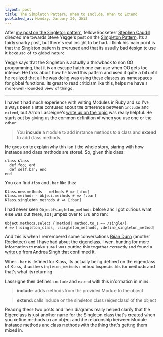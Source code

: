 ```yaml
---
layout: post
title: The Simpleton Pattern; When to Include, When to Extend
published_at: Monday, January 30, 2012
---
```


After [my post on the Singleton pattern](http://jonallured.com/2012/01/27/brown-on-the-singleton-in-ruby.html), fellow Rocketeer [Stephen Caudill](http://twitter.com/voxdolo) directed me towards Steve Yegge's post on the [Simpleton Pattern](https://sites.google.com/site/steveyegge2/singleton-considered-stupid). Its a fairly snarky post, but there's real insight to be had. I think his main point is that the Singleton pattern is overused and that its usually bad design to use it because of its global nature.

Yegge says that the Singleton is actually a throwback to non OO programming, that it is an escape hatch one can use when OO gets too intense. He talks about how he loved this pattern and used it quite a bit until he realized that all he was doing was using these classes as namespaces for global functions. Its great to read criticism like this, helps me have a more well-rounded view of things.

---

I haven't had much experience with writing Modules in Ruby and so I've always been a little confused about the difference between `include` and `extend`, but Aaron Lasseigne's [write up on the topic](http://ficate.com/explaining-include-and-extend) was really helpful. He starts out by giving us the common definition of when you use one or the other:

> You **include** a module to add instance methods to a class and **extend** to add class methods.

He goes on to explain why this isn't the whole story, staring with how instance and class methods are stored. So, given this class:

	class Klass
	  def foo; end
	  def self.bar; end
	end

You can find `#foo` and `.bar` like this:

	Klass.new.methods - methods # => [:foo]
	Klass.methods - Object.methods # => [:bar]
	Klass.singleton_methods # => [:bar]

I had never seen `Object#singleton_methods` before and I got curious what else was out there, so I jumped over to `irb` and ran:

	Object.methods.select {|method| method.to_s =~ /single/}
	# => [:singleton_class, :singleton_methods, :define_singleton_method]

And this is when I remembered some conversations [Brian Dunn](http://twitter.com/higgaion) (another Rocketeer) and I have had about the eigenclass. I went hunting for more information to make sure I was putting this together correctly and found a [write up](http://blog.madebydna.com/all/code/2011/06/24/eigenclasses-demystified.html) from Andrea Singh that confirmed it.

When `.bar` is defined for Klass, its actually being defined on the eigenclass of Klass, thus the `singleton_methods` method inspects this for methods and that's what its returning.

Lasseigne then defines `include` and `extend` with this information in mind:

> **include:** adds methods from the provided Module to the object

> **extend:** calls include on the singleton class (eigenclass) of the object

Reading these two posts and their diagrams really helped clarify that the Eigenclass is just another name for the Singleton class that's created when you define methods on an object and the relationship between Module instance methods and class methods with the thing that's getting them mixed in.